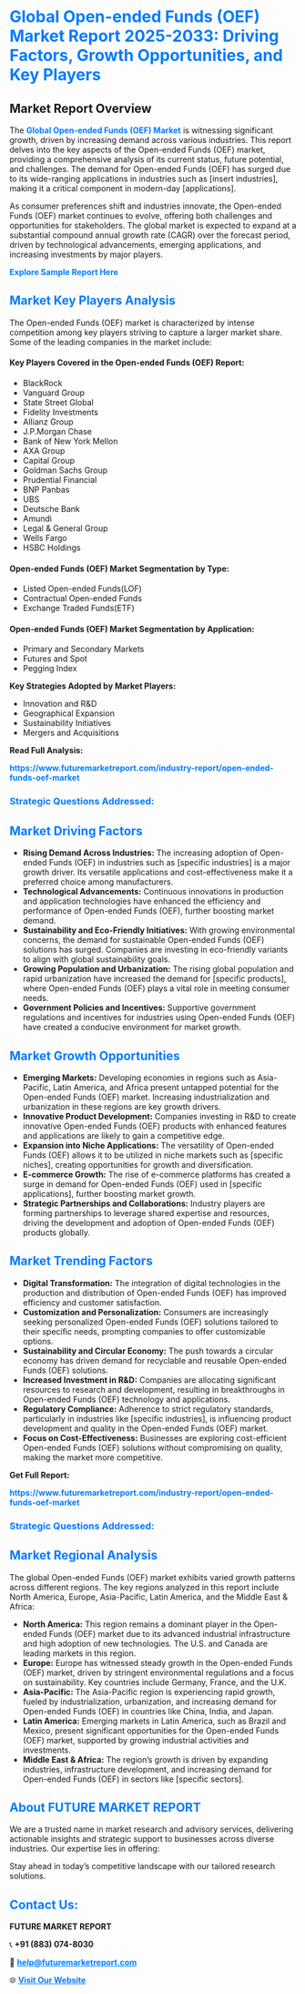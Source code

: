 <h1 style="color: #007BFF;">Global Open-ended Funds (OEF) Market Report 2025-2033: Driving Factors, Growth Opportunities, and Key Players</h1>

<section id="overview">
<h2>Market Report Overview</h2>
<p>The <a href="https://www.futuremarketreport.com/industry-report/open-ended-funds-oef-market" style="color: #007BFF; text-decoration: none;"><strong>Global Open-ended Funds (OEF) Market</strong></a> is witnessing significant growth, driven by increasing demand across various industries. This report delves into the key aspects of the Open-ended Funds (OEF) market, providing a comprehensive analysis of its current status, future potential, and challenges. The demand for Open-ended Funds (OEF) has surged due to its wide-ranging applications in industries such as [insert industries], making it a critical component in modern-day [applications].</p>
<p>As consumer preferences shift and industries innovate, the Open-ended Funds (OEF) market continues to evolve, offering both challenges and opportunities for stakeholders. The global market is expected to expand at a substantial compound annual growth rate (CAGR) over the forecast period, driven by technological advancements, emerging applications, and increasing investments by major players.</p>
</section>

<section id="overview">
<p><a href="https://www.futuremarketreport.com/request-sample/reportId=27715" style="color: #007BFF; text-decoration: none;"><strong>Explore Sample Report Here</strong></a></p>
</section>

<section id="key-players">
<h2 style="color: #007BFF;">Market Key Players Analysis</h2>
<p>The Open-ended Funds (OEF) market is characterized by intense competition among key players striving to capture a larger market share. Some of the leading companies in the market include:</p>
<h4>Key Players Covered in the Open-ended Funds (OEF) Report:</h4>
<ul><li>BlackRock</li><li>Vanguard Group</li><li>State Street Global</li><li>Fidelity Investments</li><li>Allianz Group</li><li>J.P.Morgan Chase</li><li>Bank of New York Mellon</li><li>AXA Group</li><li>Capital Group</li><li>Goldman Sachs Group</li><li>Prudential Financial</li><li>BNP Panbas</li><li>UBS</li><li>Deutsche Bank</li><li>Amundi</li><li>Legal &amp; General Group</li><li>Wells Fargo</li><li>HSBC Holdings</li></ul>
<h4>Open-ended Funds (OEF) Market Segmentation by Type:</h4>
<ul><li>Listed Open-ended Funds(LOF)</li><li>Contractual Open-ended Funds</li><li>Exchange Traded Funds(ETF)</li></ul>

<h4>Open-ended Funds (OEF) Market Segmentation by Application:</h4>
<ul><li>Primary and Secondary Markets</li><li>Futures and Spot</li><li>Pegging Index</li></ul>
<p><strong>Key Strategies Adopted by Market Players:</strong></p>
<ul>
<li>Innovation and R&D</li>
<li>Geographical Expansion</li>
<li>Sustainability Initiatives</li>
<li>Mergers and Acquisitions</li>
</ul>
</section>

<section>
<p><strong>Read Full Analysis: </strong></p><a href="https://www.futuremarketreport.com/industry-report/open-ended-funds-oef-market" style="color: #007BFF; text-decoration: none;"><strong>https://www.futuremarketreport.com/industry-report/open-ended-funds-oef-market</strong></a>
<h3 style="color: #007BFF;">Strategic Questions Addressed:</h3>
</section>

<section id="driving-factors">
<h2 style="color: #007BFF;">Market Driving Factors</h2>
<ul>
<li><strong>Rising Demand Across Industries:</strong> The increasing adoption of Open-ended Funds (OEF) in industries such as [specific industries] is a major growth driver. Its versatile applications and cost-effectiveness make it a preferred choice among manufacturers.</li>
<li><strong>Technological Advancements:</strong> Continuous innovations in production and application technologies have enhanced the efficiency and performance of Open-ended Funds (OEF), further boosting market demand.</li>
<li><strong>Sustainability and Eco-Friendly Initiatives:</strong> With growing environmental concerns, the demand for sustainable Open-ended Funds (OEF) solutions has surged. Companies are investing in eco-friendly variants to align with global sustainability goals.</li>
<li><strong>Growing Population and Urbanization:</strong> The rising global population and rapid urbanization have increased the demand for [specific products], where Open-ended Funds (OEF) plays a vital role in meeting consumer needs.</li>
<li><strong>Government Policies and Incentives:</strong> Supportive government regulations and incentives for industries using Open-ended Funds (OEF) have created a conducive environment for market growth.</li>
</ul>
</section>

<section id="growth-opportunities">
<h2 style="color: #007BFF;">Market Growth Opportunities</h2>
<ul>
<li><strong>Emerging Markets:</strong> Developing economies in regions such as Asia-Pacific, Latin America, and Africa present untapped potential for the Open-ended Funds (OEF) market. Increasing industrialization and urbanization in these regions are key growth drivers.</li>
<li><strong>Innovative Product Development:</strong> Companies investing in R&D to create innovative Open-ended Funds (OEF) products with enhanced features and applications are likely to gain a competitive edge.</li>
<li><strong>Expansion into Niche Applications:</strong> The versatility of Open-ended Funds (OEF) allows it to be utilized in niche markets such as [specific niches], creating opportunities for growth and diversification.</li>
<li><strong>E-commerce Growth:</strong> The rise of e-commerce platforms has created a surge in demand for Open-ended Funds (OEF) used in [specific applications], further boosting market growth.</li>
<li><strong>Strategic Partnerships and Collaborations:</strong> Industry players are forming partnerships to leverage shared expertise and resources, driving the development and adoption of Open-ended Funds (OEF) products globally.</li>
</ul>
</section>

<section id="trending-factors">
<h2 style="color: #007BFF;">Market Trending Factors</h2>
<ul>
<li><strong>Digital Transformation:</strong> The integration of digital technologies in the production and distribution of Open-ended Funds (OEF) has improved efficiency and customer satisfaction.</li>
<li><strong>Customization and Personalization:</strong> Consumers are increasingly seeking personalized Open-ended Funds (OEF) solutions tailored to their specific needs, prompting companies to offer customizable options.</li>
<li><strong>Sustainability and Circular Economy:</strong> The push towards a circular economy has driven demand for recyclable and reusable Open-ended Funds (OEF) solutions.</li>
<li><strong>Increased Investment in R&D:</strong> Companies are allocating significant resources to research and development, resulting in breakthroughs in Open-ended Funds (OEF) technology and applications.</li>
<li><strong>Regulatory Compliance:</strong> Adherence to strict regulatory standards, particularly in industries like [specific industries], is influencing product development and quality in the Open-ended Funds (OEF) market.</li>
<li><strong>Focus on Cost-Effectiveness:</strong> Businesses are exploring cost-efficient Open-ended Funds (OEF) solutions without compromising on quality, making the market more competitive.</li>
</ul>
</section>

<section>
<p><strong>Get Full Report: </strong></p><a href="https://www.futuremarketreport.com/industry-report/open-ended-funds-oef-market" style="color: #007BFF; text-decoration: none;"><strong>https://www.futuremarketreport.com/industry-report/open-ended-funds-oef-market</strong></a>
<h3 style="color: #007BFF;">Strategic Questions Addressed:</h3>
</section>


<section id="regional-analysis">
<h2 style="color: #007BFF;">Market Regional Analysis</h2>
<p>The global Open-ended Funds (OEF) market exhibits varied growth patterns across different regions. The key regions analyzed in this report include North America, Europe, Asia-Pacific, Latin America, and the Middle East & Africa:</p>
<ul>
<li><strong>North America:</strong> This region remains a dominant player in the Open-ended Funds (OEF) market due to its advanced industrial infrastructure and high adoption of new technologies. The U.S. and Canada are leading markets in this region.</li>
<li><strong>Europe:</strong> Europe has witnessed steady growth in the Open-ended Funds (OEF) market, driven by stringent environmental regulations and a focus on sustainability. Key countries include Germany, France, and the U.K.</li>
<li><strong>Asia-Pacific:</strong> The Asia-Pacific region is experiencing rapid growth, fueled by industrialization, urbanization, and increasing demand for Open-ended Funds (OEF) in countries like China, India, and Japan.</li>
<li><strong>Latin America:</strong> Emerging markets in Latin America, such as Brazil and Mexico, present significant opportunities for the Open-ended Funds (OEF) market, supported by growing industrial activities and investments.</li>
<li><strong>Middle East & Africa:</strong> The region’s growth is driven by expanding industries, infrastructure development, and increasing demand for Open-ended Funds (OEF) in sectors like [specific sectors].</li>
</ul>
</section>

<footer>
<h2 style="color: #007BFF;">About FUTURE MARKET REPORT</h2>
<p>We are a trusted name in market research and advisory services, delivering actionable insights and strategic support to businesses across diverse industries. Our expertise lies in offering:</p>

<p>Stay ahead in today’s competitive landscape with our tailored research solutions.</p>

<h2 style="color: #007BFF;">Contact Us:</h2>
<p><strong>FUTURE MARKET REPORT</strong></p>
<p>📞 <strong>+91 (883) 074-8030</strong></p>
<p>📧 <strong><a href="mailto:help@futuremarketreport.com" style="color: #007BFF;">help@futuremarketreport.com</a></strong></p>
<p>🌐 <strong><a href="https://www.futuremarketreport.com/" style="color: #007BFF;">Visit Our Website</a></strong></p>
</footer>